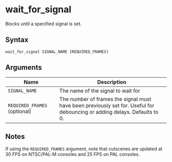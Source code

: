 # wait_for_signal

Blocks until a specified signal is set.

## Syntax

```
wait_for_signal SIGNAL_NAME [REQUIRED_FRAMES]
```

## Arguments

| Name                         | Description                                                                                                               |
| ---------------------------- | ------------------------------------------------------------------------------------------------------------------------- |
| `SIGNAL_NAME`                | The name of the signal to wait for                                                                                        |
| `REQUIRED_FRAMES` (optional) | The number of frames the signal must have been previously set for. Useful for debouncing or adding delays. Defaults to 0. |

## Notes

If using the `REQUIRED_FRAMES` argument, note that cutscenes are updated at 30
FPS on NTSC/PAL-M consoles and 25 FPS on PAL consoles.
